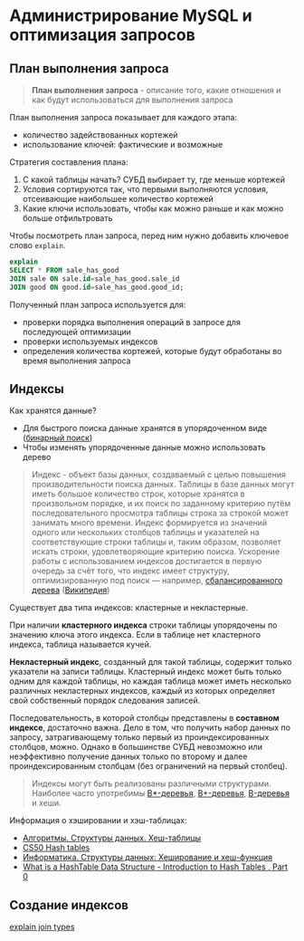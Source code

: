# Администрирование MySQL и оптимизация запросов

## План выполнения запроса

> **План выполнения запроса** - описание того, какие отношения и как будут использоваться для выполнения запроса

План выполнения запроса показывает для каждого этапа:
* количество задействованных кортежей
* использование ключей: фактические и возможные

Стратегия составления плана:
1. С какой таблицы начать? СУБД выбирает ту, где меньше кортежей
2. Условия сортируются так, что первыми выполняются условия, отсеивающие наибольшее количество кортежей
3. Какие ключи использовать, чтобы как можно раньше и как можно больше отфильтровать

Чтобы посмотреть план запроса, перед ним нужно добавить ключевое слово `explain`.

```sql
explain
SELECT * FROM sale_has_good
JOIN sale ON sale.id=sale_has_good.sale_id
JOIN good ON good.id=sale_has_good.good_id;
```

Полученный план запроса используется для:
* проверки порядка выполнения операций в запросе для последующей оптимизации
* проверки используемых индексов
* определения количества кортежей, которые будут обработаны во время выполнения запроса

## Индексы

Как хранятся данные?
* Для быстрого поиска данные хранятся в упорядоченном виде ([бинарный поиск](https://ru.wikipedia.org/wiki/%D0%94%D0%B2%D0%BE%D0%B8%D1%87%D0%BD%D1%8B%D0%B9_%D0%BF%D0%BE%D0%B8%D1%81%D0%BA))
* Чтобы изменять упорядоченные данные можно использовать дерево

> Индекс - объект базы данных, создаваемый с целью повышения производительности поиска данных. Таблицы в базе данных могут иметь большое количество строк, которые хранятся в произвольном порядке, и их поиск по заданному критерию путём последовательного просмотра таблицы строка за строкой может занимать много времени. Индекс формируется из значений одного или нескольких столбцов таблицы и указателей на соответствующие строки таблицы и, таким образом, позволяет искать строки, удовлетворяющие критерию поиска. Ускорение работы с использованием индексов достигается в первую очередь за счёт того, что индекс имеет структуру, оптимизированную под поиск — например, [сбалансированного дерева](https://ru.wikipedia.org/wiki/%D0%90%D0%92%D0%9B-%D0%B4%D0%B5%D1%80%D0%B5%D0%B2%D0%BE) ([Википедия](https://ru.wikipedia.org/wiki/%D0%98%D0%BD%D0%B4%D0%B5%D0%BA%D1%81_(%D0%B1%D0%B0%D0%B7%D1%8B_%D0%B4%D0%B0%D0%BD%D0%BD%D1%8B%D1%85)))

Существует два типа индексов: кластерные и некластерные.

При наличии **кластерного индекса** строки таблицы упорядочены по значению ключа этого индекса. Если в таблице нет кластерного индекса, таблица называется кучей.

**Некластерный индекс**, созданный для такой таблицы, содержит только указатели на записи таблицы. Кластерный индекс может быть только одним для каждой таблицы, но каждая таблица может иметь несколько различных некластерных индексов, каждый из которых определяет свой собственный порядок следования записей.

Последовательность, в которой столбцы представлены в **составном индексе**, достаточно важна. Дело в том, что получить набор данных по запросу, затрагивающему только первый из проиндексированных столбцов, можно. Однако в большинстве СУБД невозможно или неэффективно получение данных только по второму и далее проиндексированным столбцам (без ограничений на первый столбец).

> Индексы могут быть реализованы различными структурами. Наиболее часто употребимы [B*-деревья](https://ru.wikipedia.org/wiki/B*-%D0%B4%D0%B5%D1%80%D0%B5%D0%B2%D0%BE), [B+-деревья](https://ru.wikipedia.org/wiki/B%2B-%D0%B4%D0%B5%D1%80%D0%B5%D0%B2%D0%BE), [B-деревья](https://ru.wikipedia.org/wiki/B-%D0%B4%D0%B5%D1%80%D0%B5%D0%B2%D0%BE) и хеши.

Информация о хэшировании и хэш-таблицах:
* [Алгоритмы. Структуры данных. Хеш-таблицы](https://www.youtube.com/watch?v=E6oY2EcMi9Y)
* [CS50 Hash tables](https://www.youtube.com/watch?v=nvzVHwrrub0)
* [Информатика. Структуры данных: Хеширование и хеш-функция](https://www.youtube.com/watch?v=BtBxtoXBI54)
* [What is a HashTable Data Structure - Introduction to Hash Tables , Part 0](https://www.youtube.com/watch?v=MfhjkfocRR0)

## Создание индексов

[explain join types](https://dev.mysql.com/doc/refman/8.0/en/explain-output.html#explain-join-types)